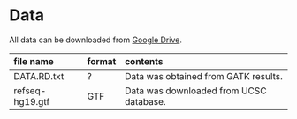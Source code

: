 Data
====

All data can be downloaded from [Google Drive](http://192.168.0.1/).

| file name | format | contents |
|:----------|:-------|:---------|
| DATA.RD.txt | ? | Data was obtained from GATK results. |
| refseq-hg19.gtf | GTF | Data was downloaded from UCSC database. |



